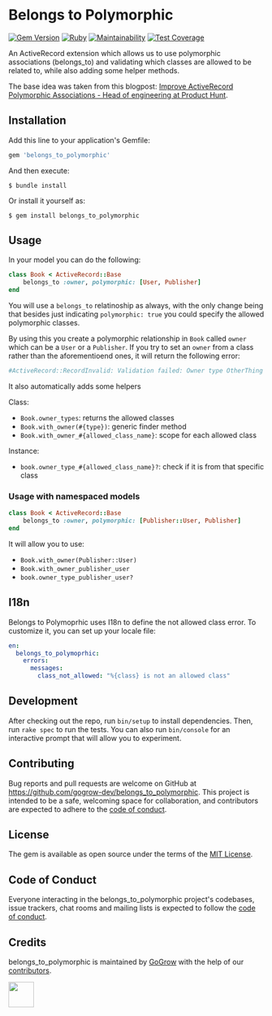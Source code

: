 # Belongs to Polymorphic
[![Gem Version](https://badge.fury.io/rb/belongs_to_polymorphic.svg)](https://badge.fury.io/rb/belongs_to_polymorphic)
[![Ruby](https://github.com/gogrow-dev/belongs_to_polymorphic/actions/workflows/main.yml/badge.svg?branch=main)](https://github.com/gogrow-dev/belongs_to_polymorphic/actions/workflows/main.yml)
[![Maintainability](https://api.codeclimate.com/v1/badges/1e3960d9aa00b8328a30/maintainability)](https://codeclimate.com/github/gogrow-dev/belongs_to_polymorphic/maintainability)
[![Test Coverage](https://api.codeclimate.com/v1/badges/1e3960d9aa00b8328a30/test_coverage)](https://codeclimate.com/github/gogrow-dev/belongs_to_polymorphic/test_coverage)

An ActiveRecord extension which allows us to use polymorphic associations (belongs_to) and validating which classes are allowed to be related to, while also adding some helper methods.


The base idea was taken from this blogpost: [Improve ActiveRecord Polymorphic Associations - Head of engineering at Product Hunt](https://blog.rstankov.com/allowed-class-names-in-activerecord-polymorphic-associations/).

## Installation

Add this line to your application's Gemfile:

```ruby
gem 'belongs_to_polymorphic'
```

And then execute:

    $ bundle install

Or install it yourself as:

    $ gem install belongs_to_polymorphic

## Usage

In your model you can do the following:

```ruby
class Book < ActiveRecord::Base
    belongs_to :owner, polymorphic: [User, Publisher]
end
```

You will use a `belongs_to` relatinoship as always, with the only change being that besides just indicating `polymorphic: true` you could specify the allowed polymorphic classes.

By using this you create a polymorphic relationship in `Book` called `owner` which can be a `User` or a `Publisher`.
If you try to set an `owner` from a class rather than the aforementioend ones, it will return the following error:
```ruby
#ActiveRecord::RecordInvalid: Validation failed: Owner type OtherThing class is not an allowed class.
```

It also automatically adds some helpers

Class:
- `Book.owner_types`: returns the allowed classes
- `Book.with_owner(#{type})`: generic finder method
- `Book.with_owner_#{allowed_class_name}`: scope for each allowed class

Instance:
-  `book.owner_type_#{allowed_class_name}?`: check if it is from that specific class

### Usage with namespaced models

```ruby
class Book < ActiveRecord::Base
    belongs_to :owner, polymorphic: [Publisher::User, Publisher]
end
```

It will allow you to use:
- `Book.with_owner(Publisher::User)`
- `Book.with_owner_publisher_user`
- `book.owner_type_publisher_user?`

## I18n

Belongs to Polymoprhic uses I18n to define the not allowed class error. To customize it, you can set up your locale file:

```yaml
en:
  belongs_to_polymoprhic:
    errors:
      messages:
        class_not_allowed: "%{class} is not an allowed class"
```

## Development

After checking out the repo, run `bin/setup` to install dependencies. Then, run `rake spec` to run the tests. You can also run `bin/console` for an interactive prompt that will allow you to experiment.

## Contributing

Bug reports and pull requests are welcome on GitHub at https://github.com/gogrow-dev/belongs_to_polymorphic. This project is intended to be a safe, welcoming space for collaboration, and contributors are expected to adhere to the [code of conduct](https://github.com/gogrow-dev/belongs_to_polymorphic/blob/main/CODE_OF_CONDUCT.md).

## License

The gem is available as open source under the terms of the [MIT License](https://opensource.org/licenses/MIT).

## Code of Conduct

Everyone interacting in the belongs_to_polymorphic project's codebases, issue trackers, chat rooms and mailing lists is expected to follow the [code of conduct](https://github.com/gogrow-dev/belongs_to_polymorphic/blob/main/CODE_OF_CONDUCT.md).

## Credits

belongs_to_polymorphic is maintained by [GoGrow](https://gogrow.dev) with the help of our
[contributors](https://github.com/gogrow-dev/belongs_to_polymorphic/contributors).

[<img src="https://user-images.githubusercontent.com/9309458/180014465-00477428-fd76-48f6-b984-5b401b8ce241.svg" height="50"/>](https://gogrow.dev)
